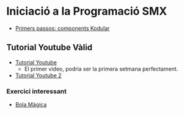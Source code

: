 # Iniciació a la Programació SMX


- [Primers passos: components Kodular](https://docs.kodular.io/guides/#types-of-components)

## Tutorial Youtube Vàlid

- [Tutorial Youtube](https://www.youtube.com/watch?v=PTt6YKkOScM)
  * El primer video, podria ser la primera setmana perfectament.
- [Tutorial Youtube 2](https://www.youtube.com/watch?v=zIzLOtZEx1g&list=PLwMWARFV3qSr_B0dIewfvIExuuYogisHP)

### Exercici interessant 

- [Bola Màgica](https://appinventor.mit.edu/explore/ai2/magic-8-ball)

